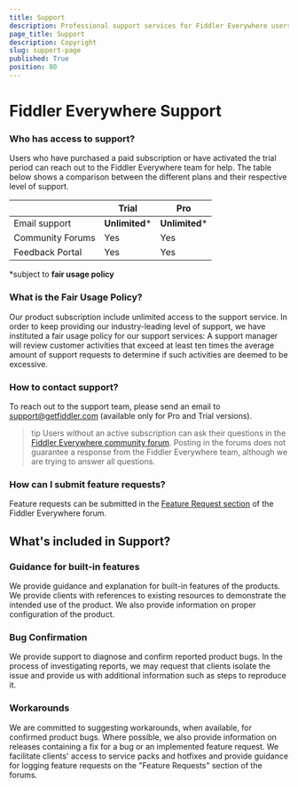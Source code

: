 ```yaml
---
title: Support
description: Professional support services for Fiddler Everywhere users
page_title: Support
description: Copyright
slug: support-page
published: True
position: 80
---
```


# Fiddler Everywhere Support

### Who has access to support?

Users who have purchased a paid subscription or have activated the trial period can reach out to the Fiddler Everywhere team for help. The table below shows a comparison between the different plans and their respective level of support.

|   | **Trial**  |**Pro**  |
|---|---|---|
| Email support | __Unlimited__* | __Unlimited__* |
| Community Forums   | Yes | Yes |
| Feedback Portal   | Yes | Yes |

*subject to __fair usage policy__

### What is the Fair Usage Policy?

Our product subscription include unlimited access to the support service. In order to keep providing our industry-leading level of support, we have instituted a fair usage policy for our support services:
A support manager will review customer activities that exceed at least ten times the average amount of support requests to determine if such activities are deemed to be excessive.

### How to contact support?

To reach out to the support team, please send an email to support@getfiddler.com (available only for Pro and Trial versions).

>tip Users without an active subscription can ask their questions in the [Fiddler Everywhere community forum](https://community.getfiddler.com/support/discussions). Posting in the forums does not guarantee a response from the Fiddler Everywhere team, although we are trying to answer all questions.

### How can I submit feature requests?

Feature requests can be submitted in the [Feature Request section](https://community.getfiddler.com/support/discussions/forums/12000000868) of the Fiddler Everywhere forum.

## What's included in Support?

### Guidance for built-in features
We provide guidance and explanation for built-in features of the products. We provide clients with references to existing resources to demonstrate the intended use of the product. We also provide information on proper configuration of the product.

### Bug Confirmation

We provide support to diagnose and confirm reported product bugs. In the process of investigating reports, we may request that clients isolate the issue and provide us with additional information such as steps to reproduce it.

### Workarounds

We are committed to suggesting workarounds, when available, for confirmed product bugs. Where possible, we also provide information on releases containing a fix for a bug or an implemented feature request. We facilitate clients' access to service packs and hotfixes and provide guidance for logging feature requests on the "Feature Requests" section of the forums.
